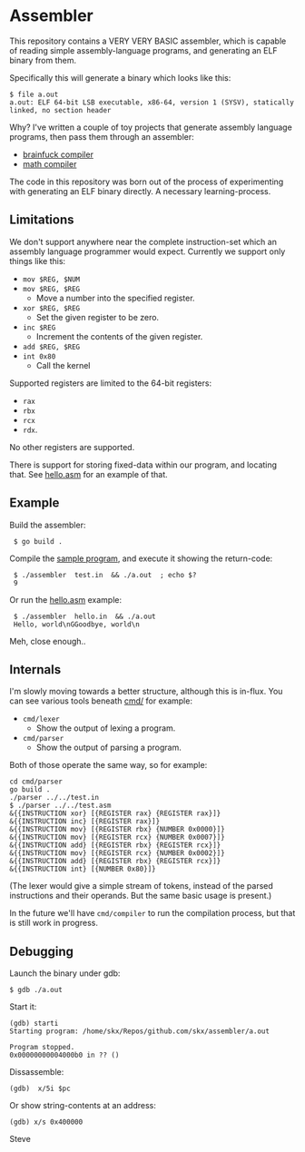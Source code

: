 # Assembler

This repository contains a VERY VERY BASIC assembler, which is capable of
reading simple assembly-language programs, and generating an ELF binary
from them.

Specifically this will generate a binary which looks like this:

```
$ file a.out
a.out: ELF 64-bit LSB executable, x86-64, version 1 (SYSV), statically linked, no section header
```

Why?  I've written a couple of toy projects that generate assembly language programs, then pass them through an assembler:

* [brainfuck compiler](https://github.com/skx/bfcc/)
* [math compiler](https://github.com/skx/math-compiler/)

The code in this repository was born out of the process of experimenting with generating an ELF binary directly.  A necessary learning-process.



## Limitations

We don't support anywhere near the complete instruction-set which an assembly language programmer would expect.  Currently we support only things like this:

* `mov $REG, $NUM`
* `mov $REG, $REG`
  * Move a number into the specified register.
* `xor $REG, $REG`
  * Set the given register to be zero.
* `inc $REG`
  * Increment the contents of the given register.
* `add $REG, $REG`
* `int 0x80`
  * Call the kernel

Supported registers are limited to the 64-bit registers:

* `rax`
* `rbx`
* `rcx`
* `rdx`.

No other registers are supported.

There is support for storing fixed-data within our program, and locating that.  See [hello.asm](hello.asm) for an example of that.


## Example

Build the assembler:

     $ go build .

Compile the [sample program](test.asm), and execute it showing the return-code:

     $ ./assembler  test.in  && ./a.out  ; echo $?
     9

Or run the [hello.asm](hello.asm) example:

     $ ./assembler  hello.in  && ./a.out
     Hello, world\nGGoodbye, world\n

Meh, close enough..


## Internals

I'm slowly moving towards a better structure, although this is in-flux.  You
can see various tools beneath [cmd/](cmd/) for example:

* `cmd/lexer`
  * Show the output of lexing a program.
* `cmd/parser`
  * Show the output of parsing a program.

Both of those operate the same way, so for example:

    cd cmd/parser
    go build .
    ./parser ../../test.in
    $ ./parser ../../test.asm
    &{{INSTRUCTION xor} [{REGISTER rax} {REGISTER rax}]}
    &{{INSTRUCTION inc} [{REGISTER rax}]}
    &{{INSTRUCTION mov} [{REGISTER rbx} {NUMBER 0x0000}]}
    &{{INSTRUCTION mov} [{REGISTER rcx} {NUMBER 0x0007}]}
    &{{INSTRUCTION add} [{REGISTER rbx} {REGISTER rcx}]}
    &{{INSTRUCTION mov} [{REGISTER rcx} {NUMBER 0x0002}]}
    &{{INSTRUCTION add} [{REGISTER rbx} {REGISTER rcx}]}
    &{{INSTRUCTION int} [{NUMBER 0x80}]}

(The lexer would give a simple stream of tokens, instead of the parsed instructions and their operands.  But the same basic usage is present.)

In the future we'll have `cmd/compiler` to run the compilation process, but that is still work in progress.



## Debugging

Launch the binary under gdb:

    $ gdb ./a.out

Start it:

    (gdb) starti
    Starting program: /home/skx/Repos/github.com/skx/assembler/a.out

    Program stopped.
    0x00000000004000b0 in ?? ()

Dissassemble:

    (gdb)  x/5i $pc

Or show string-contents at an address:

    (gdb) x/s 0x400000

Steve
